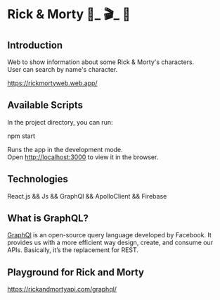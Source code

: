 # Rick & Morty :beer:_ :clapper:_ :beer:


## Introduction

Web to show information about some Rick & Morty's characters.<br/>
User can search by name's character.

https://rickmortyweb.web.app/

## Available Scripts

In the project directory, you can run:

npm start

Runs the app in the development mode.<br>
Open [http://localhost:3000](http://localhost:3000) to view it in the browser.

## Technologies

React.js && Js && GraphQl && ApolloClient && Firebase

## What is GraphQL?

[GraphQl](https://graphql.org/)  is an open-source query language developed by Facebook. It provides us with a more efficient way design, create, and consume our APIs. Basically, it’s the replacement for REST.

## Playground for Rick and Morty

https://rickandmortyapi.com/graphql/